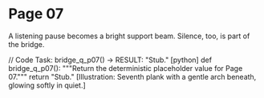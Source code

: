 # Page 07

A listening pause becomes a bright support beam.
Silence, too, is part of the bridge.

// Code Task: bridge_q_p07() → RESULT: "Stub."
[python]
def bridge_q_p07():
    """Return the deterministic placeholder value for Page 07."""
    return "Stub."
[Illustration: Seventh plank with a gentle arch beneath, glowing softly in quiet.]
